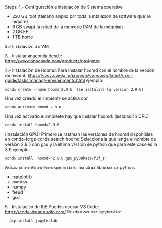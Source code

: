 Steps:
1.- Configuración e instalación de Sistema operativo
- 250 GB root (tamaño amplio por toda la intalación de software que se require)
- 8 GB swap( la mitad de la memoria RAM de la máquina)
- 2 GB EFI
- 1 TB home


2.- Instalación de VIM
    

3.- Instalar anaconda desde: https://www.anaconda.com/products/navigator

4.- Instalación de Hoomd: 
Para Instalar hoomd con el nombre de la version de hoomd:
https://docs.conda.io/projects/conda/en/latest/user-guide/tasks/manage-environments.html
ejemplo:
```
conda create --name hoomd_2.9.6  (se instalara la versión 2.9.6)
```
Una vez creado el ambiente se activa con:
```
conda activate hoomd_2.9.6
```

Una vez activado el ambiente hay que instalar hoomd:
(instalación CPU)
```
conda install hoomd=2.9.6 
```
(instalación GPU)
Primero se rastrean las versiones de hoomd disponibles en conda-forge
conda search hoomd
Selecciona la que tenga el nombre de version 2.9.6 con gpu y la última versión de python que para este caso es la 3.9,ejemplo
```
conda install  hoomd="2.9.6 gpu_py39he2a7f1f_1"
```
Adicionalmente se tiene que instalar las otras librerias de python:
- matplotlib
- pandas
- numpy
- freud
- gsd

5.- Instalación de IDE
  Puedes ocupar VS Code: https://code.visualstudio.com/
  Puedes ocupar jupyter-lab: 
```
  pip install jupyterlab
```
  
